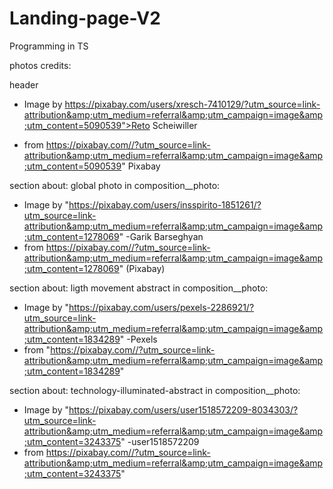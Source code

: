 # Landing-page-V2
Programming in TS

photos credits: 

header 
- Image by https://pixabay.com/users/xresch-7410129/?utm_source=link-attribution&amp;utm_medium=referral&amp;utm_campaign=image&amp;utm_content=5090539">Reto Scheiwiller

- from https://pixabay.com//?utm_source=link-attribution&amp;utm_medium=referral&amp;utm_campaign=image&amp;utm_content=5090539" Pixabay


section about: global photo in composition__photo:
- Image by "https://pixabay.com/users/insspirito-1851261/?utm_source=link-attribution&amp;utm_medium=referral&amp;utm_campaign=image&amp;utm_content=1278069"
-Garik Barseghyan 
- from https://pixabay.com//?utm_source=link-attribution&amp;utm_medium=referral&amp;utm_campaign=image&amp;utm_content=1278069" (Pixabay)

section about: ligth movement abstract in composition__photo:
- Image by "https://pixabay.com/users/pexels-2286921/?utm_source=link-attribution&amp;utm_medium=referral&amp;utm_campaign=image&amp;utm_content=1834289"
-Pexels
- from "https://pixabay.com//?utm_source=link-attribution&amp;utm_medium=referral&amp;utm_campaign=image&amp;utm_content=1834289"

section about: technology-illuminated-abstract in composition__photo: 
- Image by "https://pixabay.com/users/user1518572209-8034303/?utm_source=link-attribution&amp;utm_medium=referral&amp;utm_campaign=image&amp;utm_content=3243375"
-user1518572209 
- from https://pixabay.com//?utm_source=link-attribution&amp;utm_medium=referral&amp;utm_campaign=image&amp;utm_content=3243375"
